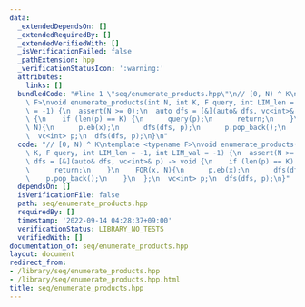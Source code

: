 ```yaml
---
data:
  _extendedDependsOn: []
  _extendedRequiredBy: []
  _extendedVerifiedWith: []
  _isVerificationFailed: false
  _pathExtension: hpp
  _verificationStatusIcon: ':warning:'
  attributes:
    links: []
  bundledCode: "#line 1 \"seq/enumerate_products.hpp\"\n// [0, N) ^ K\ntemplate <typename\
    \ F>\nvoid enumerate_products(int N, int K, F query, int LIM_len = -1, int LIM_val\
    \ = -1) {\n  assert(N >= 0);\n  auto dfs = [&](auto& dfs, vc<int>& p) -> void\
    \ {\n    if (len(p) == K) {\n      query(p);\n      return;\n    }\n    FOR(x,\
    \ N){\n      p.eb(x);\n      dfs(dfs, p);\n      p.pop_back();\n    }\n  };\n\
    \  vc<int> p;\n  dfs(dfs, p);\n}\n"
  code: "// [0, N) ^ K\ntemplate <typename F>\nvoid enumerate_products(int N, int\
    \ K, F query, int LIM_len = -1, int LIM_val = -1) {\n  assert(N >= 0);\n  auto\
    \ dfs = [&](auto& dfs, vc<int>& p) -> void {\n    if (len(p) == K) {\n      query(p);\n\
    \      return;\n    }\n    FOR(x, N){\n      p.eb(x);\n      dfs(dfs, p);\n  \
    \    p.pop_back();\n    }\n  };\n  vc<int> p;\n  dfs(dfs, p);\n}"
  dependsOn: []
  isVerificationFile: false
  path: seq/enumerate_products.hpp
  requiredBy: []
  timestamp: '2022-09-14 04:28:37+09:00'
  verificationStatus: LIBRARY_NO_TESTS
  verifiedWith: []
documentation_of: seq/enumerate_products.hpp
layout: document
redirect_from:
- /library/seq/enumerate_products.hpp
- /library/seq/enumerate_products.hpp.html
title: seq/enumerate_products.hpp
---
```

